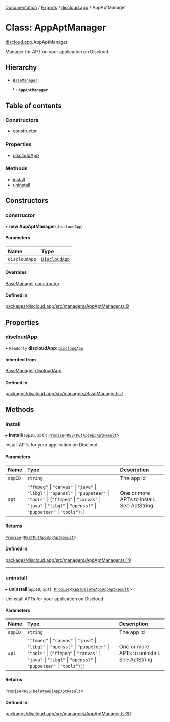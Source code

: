 [Documentation](../README.md) / [Exports](../modules.md) / [discloud.app](../modules/discloud_app.md) / AppAptManager

# Class: AppAptManager

[discloud.app](../modules/discloud_app.md).AppAptManager

Manager for APT on your application on Discloud

## Hierarchy

- [`BaseManager`](discloud_app.BaseManager.md)

  ↳ **`AppAptManager`**

## Table of contents

### Constructors

- [constructor](discloud_app.AppAptManager.md#constructor)

### Properties

- [discloudApp](discloud_app.AppAptManager.md#discloudapp)

### Methods

- [install](discloud_app.AppAptManager.md#install)
- [uninstall](discloud_app.AppAptManager.md#uninstall)

## Constructors

### constructor

• **new AppAptManager**(`discloudApp`)

#### Parameters

| Name | Type |
| :------ | :------ |
| `discloudApp` | [`DiscloudApp`](discloud_app.DiscloudApp.md) |

#### Overrides

[BaseManager](discloud_app.BaseManager.md).[constructor](discloud_app.BaseManager.md#constructor)

#### Defined in

[packages/discloud.app/src/managers/AppAptManager.ts:9](https://github.com/discloud/discloud.app/blob/bf097cb/packages/discloud.app/src/managers/AppAptManager.ts#L9)

## Properties

### discloudApp

• `Readonly` **discloudApp**: [`DiscloudApp`](discloud_app.DiscloudApp.md)

#### Inherited from

[BaseManager](discloud_app.BaseManager.md).[discloudApp](discloud_app.BaseManager.md#discloudapp)

#### Defined in

[packages/discloud.app/src/managers/BaseManager.ts:7](https://github.com/discloud/discloud.app/blob/bf097cb/packages/discloud.app/src/managers/BaseManager.ts#L7)

## Methods

### install

▸ **install**(`appID`, `apt`): [`Promise`]( https://developer.mozilla.org/en-US/docs/Web/JavaScript/Reference/Global_Objects/Promise )<[`RESTPutApiAppAptResult`](../interfaces/discloud_app.RESTPutApiAppAptResult.md)\>

Install APTs for your application on Discloud

#### Parameters

| Name | Type | Description |
| :------ | :------ | :------ |
| `appID` | `string` | The app id |
| `apt` | ``"ffmpeg"`` \| ``"canvas"`` \| ``"java"`` \| ``"libgl"`` \| ``"openssl"`` \| ``"puppeteer"`` \| ``"tools"`` \| (``"ffmpeg"`` \| ``"canvas"`` \| ``"java"`` \| ``"libgl"`` \| ``"openssl"`` \| ``"puppeteer"`` \| ``"tools"``)[] | One or more APTs to install. See AptString. |

#### Returns

[`Promise`]( https://developer.mozilla.org/en-US/docs/Web/JavaScript/Reference/Global_Objects/Promise )<[`RESTPutApiAppAptResult`](../interfaces/discloud_app.RESTPutApiAppAptResult.md)\>

#### Defined in

[packages/discloud.app/src/managers/AppAptManager.ts:19](https://github.com/discloud/discloud.app/blob/bf097cb/packages/discloud.app/src/managers/AppAptManager.ts#L19)

___

### uninstall

▸ **uninstall**(`appID`, `apt`): [`Promise`]( https://developer.mozilla.org/en-US/docs/Web/JavaScript/Reference/Global_Objects/Promise )<[`RESTDeleteApiAppAptResult`](../interfaces/discloud_app.RESTDeleteApiAppAptResult.md)\>

Uninstall APTs for your application on Discloud

#### Parameters

| Name | Type | Description |
| :------ | :------ | :------ |
| `appID` | `string` | The app id |
| `apt` | ``"ffmpeg"`` \| ``"canvas"`` \| ``"java"`` \| ``"libgl"`` \| ``"openssl"`` \| ``"puppeteer"`` \| ``"tools"`` \| (``"ffmpeg"`` \| ``"canvas"`` \| ``"java"`` \| ``"libgl"`` \| ``"openssl"`` \| ``"puppeteer"`` \| ``"tools"``)[] | One or more APTs to uninstall. See AptString. |

#### Returns

[`Promise`]( https://developer.mozilla.org/en-US/docs/Web/JavaScript/Reference/Global_Objects/Promise )<[`RESTDeleteApiAppAptResult`](../interfaces/discloud_app.RESTDeleteApiAppAptResult.md)\>

#### Defined in

[packages/discloud.app/src/managers/AppAptManager.ts:37](https://github.com/discloud/discloud.app/blob/bf097cb/packages/discloud.app/src/managers/AppAptManager.ts#L37)
